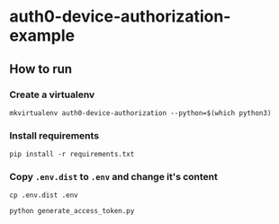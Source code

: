 # auth0-device-authorization-example

## How to run

### Create a virtualenv
```
mkvirtualenv auth0-device-authorization --python=$(which python3)
```

### Install requirements
```
pip install -r requirements.txt
```

### Copy `.env.dist` to `.env` and change it's content
```
cp .env.dist .env
```

```
python generate_access_token.py
```
